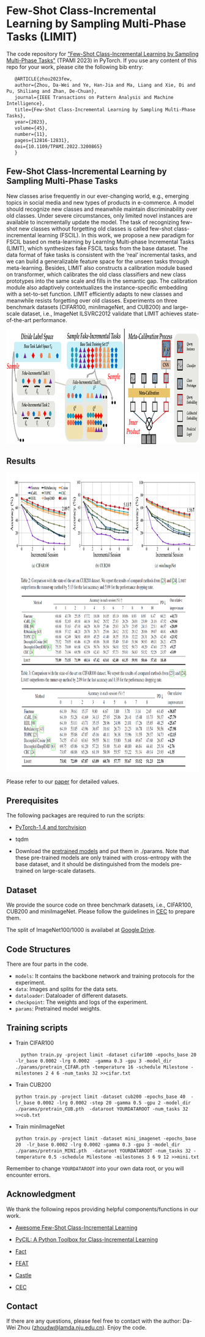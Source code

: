 
# Few-Shot Class-Incremental Learning by Sampling Multi-Phase Tasks  (LIMIT)

The code repository for ["Few-Shot Class-Incremental Learning by Sampling Multi-Phase Tasks"](https://ieeexplore.ieee.org/document/9864267) (TPAMI 2023) in PyTorch. If you use any content of this repo for your work, please cite the following bib entry:

       
       @ARTICLE{zhou2023few,
       author={Zhou, Da-Wei and Ye, Han-Jia and Ma, Liang and Xie, Di and Pu, Shiliang and Zhan, De-Chuan},
       journal={IEEE Transactions on Pattern Analysis and Machine Intelligence}, 
       title={Few-Shot Class-Incremental Learning by Sampling Multi-Phase Tasks}, 
       year={2023},
       volume={45},
       number={11},
       pages={12816-12831},
       doi={10.1109/TPAMI.2022.3200865}
       }



## Few-Shot Class-Incremental Learning by Sampling Multi-Phase Tasks


New classes arise frequently in our ever-changing world, e.g., emerging topics in social media and new types of products in e-commerce. A model should recognize new classes and meanwhile maintain discriminability over old classes. Under severe
circumstances, only limited novel instances are available to incrementally update the model. The task of recognizing few-shot new classes without forgetting old classes is called few-shot class-incremental learning (FSCIL). In this work, we propose a new paradigm for FSCIL based on meta-learning by LearnIng Multi-phase Incremental Tasks (LIMIT), which synthesizes fake FSCIL tasks from the base dataset. The data format of fake tasks is consistent with the ‘real’ incremental tasks, and we can build a generalizable feature space for the unseen tasks through meta-learning. Besides, LIMIT also constructs a calibration module based on transformer, which calibrates the old class classifiers and new class prototypes into the same scale and fills in the semantic gap. The calibration module also adaptively
contextualizes the instance-specific embedding with a set-to-set function. LIMIT efficiently adapts to new classes and meanwhile resists forgetting over old classes. Experiments on three benchmark datasets (CIFAR100, miniImageNet, and CUB200) and large-scale dataset, i.e., ImageNet ILSVRC2012 validate that LIMIT achieves state-of-the-art performance.

<img src='imgs/teaser.png' width='1000' height='300'>

## Results
<img src='imgs/result.png' width='900' height='778'>

Please refer to our [paper](https://arxiv.org/abs/2203.17030) for detailed values.

## Prerequisites

The following packages are required to run the scripts:

- [PyTorch-1.4 and torchvision](https://pytorch.org)

- tqdm

- Download the [pretrained models](https://drive.google.com/drive/folders/11liacLA6F4uz_SWAPLYQshlzLMXMzDkB?usp=sharing) and put them in ./params. Note that these pre-trained models are only trained with cross-entropy with the base dataset, and it should be distinguished from the models pre-trained on large-scale datasets.

## Dataset
We provide the source code on three benchmark datasets, i.e., CIFAR100, CUB200 and miniImageNet. Please follow the guidelines in [CEC](https://github.com/icoz69/CEC-CVPR2021) to prepare them.

The split of ImageNet100/1000 is availabel at [Google Drive](https://drive.google.com/drive/folders/1IBjVEmwmLBdABTaD6cDbrdHMXfHHtFvU?usp=sharing).

## Code Structures
There are four parts in the code.
 - `models`: It contains the backbone network and training protocols for the experiment.
 - `data`: Images and splits for the data sets.
- `dataloader`: Dataloader of different datasets.
 - `checkpoint`: The weights and logs of the experiment.
 - `params`: Pretrained model weights.
 
## Training scripts

- Train CIFAR100

  ```
    python train.py -project limit -dataset cifar100 -epochs_base 20  -lr_base 0.0002 -lrg 0.0002  -gamma 0.3 -gpu 3 -model_dir ./params/pretrain_CIFAR.pth -temperature 16 -schedule Milestone -milestones 2 4 6 -num_tasks 32 >>cifar.txt
  ```
  
- Train CUB200
    ```
    python train.py -project limit -dataset cub200 -epochs_base 40  -lr_base 0.0002 -lrg 0.0002 -step 20 -gamma 0.5 -gpu 2 -model_dir ./params/pretrain_CUB.pth  -dataroot YOURDATAROOT -num_tasks 32 >>cub.txt
    ```

- Train miniImageNet
    ```
    python train.py -project limit -dataset mini_imagenet -epochs_base 20  -lr_base 0.0002 -lrg 0.0002 -gamma 0.3 -gpu 3 -model_dir ./params/pretrain_MINI.pth  -dataroot YOURDATAROOT -num_tasks 32 -temperature 0.5 -schedule Milestone -milestones 3 6 9 12 >>mini.txt
    ```

Remember to change `YOURDATAROOT` into your own data root, or you will encounter errors.

  

 
## Acknowledgment
We thank the following repos providing helpful components/functions in our work.

- [Awesome Few-Shot Class-Incremental Learning](https://github.com/zhoudw-zdw/Awesome-Few-Shot-Class-Incremental-Learning)

- [PyCIL: A Python Toolbox for Class-Incremental Learning](https://github.com/G-U-N/PyCIL)

- [Fact](https://github.com/zhoudw-zdw/CVPR22-Fact)

- [FEAT](https://github.com/Sha-Lab/FEAT)

- [Castle](https://github.com/Sha-Lab/aCASTLE)

- [CEC](https://github.com/icoz69/CEC-CVPR2021)



## Contact 
If there are any questions, please feel free to contact with the author: Da-Wei Zhou (zhoudw@lamda.nju.edu.cn). Enjoy the code.
